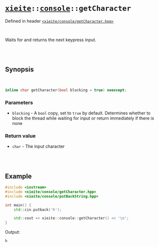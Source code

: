 # [`xieite`](../../README.md)`::`[`console`](../../docs/console.md)`::getCharacter`
Defined in header [`<xieite/console/getCharacter.hpp>`](../../include/xieite/console/getCharacter.hpp)

<br/>

Waits for and returns the next keypress input.

<br/><br/>

## Synopsis

<br/>

```cpp
inline char getCharacter(bool blocking = true) noexcept;
```
### Parameters
- `blocking` - A `bool` copy, set to `true` by default. Determines whether to block the thread while waiting for input or return immediately if there is none
### Return value
- `char` - The input character

<br/><br/>

## Example
```cpp
#include <iostream>
#include <xieite/console/getCharacter.hpp>
#include <xieite/console/putBackString.hpp>

int main() {
	std::cin.putback('h');

	std::cout << xieite::console::getCharacter() << '\n';
}
```
Output:
```
h
```
